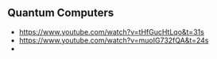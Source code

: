 ## Quantum Computers

* https://www.youtube.com/watch?v=tHfGucHtLqo&t=31s
* https://www.youtube.com/watch?v=muoIG732fQA&t=24s
* 
